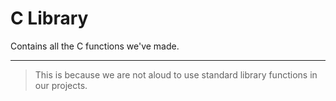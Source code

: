 # C Library

Contains all the C functions we've made.

--------
> This is because we are not aloud to use standard library functions in our projects.
